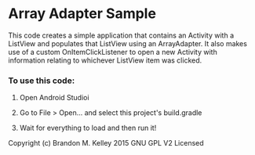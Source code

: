 # Array Adapter Sample #
This code creates a simple application that contains an Activity with a ListView and populates that ListView using an ArrayAdapter. It also makes use of a custom OnItemClickListener to open a new Activity with information relating to whichever ListView item was clicked.

### To use this code: ###
1) Open Android Studioi

2) Go to File > Open... and select this project's build.gradle

3) Wait for everything to load and then run it!



Copyright (c) Brandon M. Kelley 2015
GNU GPL V2 Licensed

